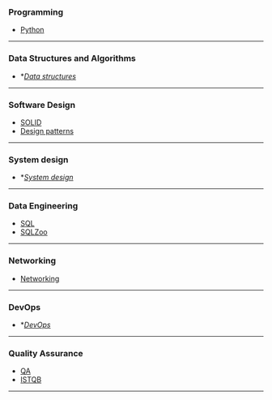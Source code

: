 ### Programming
- [Python](programming/python/python.md)
- ---
### Data Structures and Algorithms
- **[Data structures](data-structures-and-algorithms/data_structures.md)*
- ---
### Software Design
- [SOLID](software-design/solid.md)
- [Design patterns](software-design/design_patterns.md)
- ---
### System design
- **[System design](system-design/system_design.md)*
- ---
### Data Engineering
- [SQL](data-engineering/sql.md)
- [SQLZoo](data-engineering/sql-zoo.md)
- ---
### Networking
- [Networking](networking/networking.md)
- ---
### DevOps
- **[DevOps](devops/devops.md)*
- ---
### Quality Assurance
- [QA](qauality-assurance/qa.md)
- [ISTQB](qauality-assurance/istqb.md)
- ---